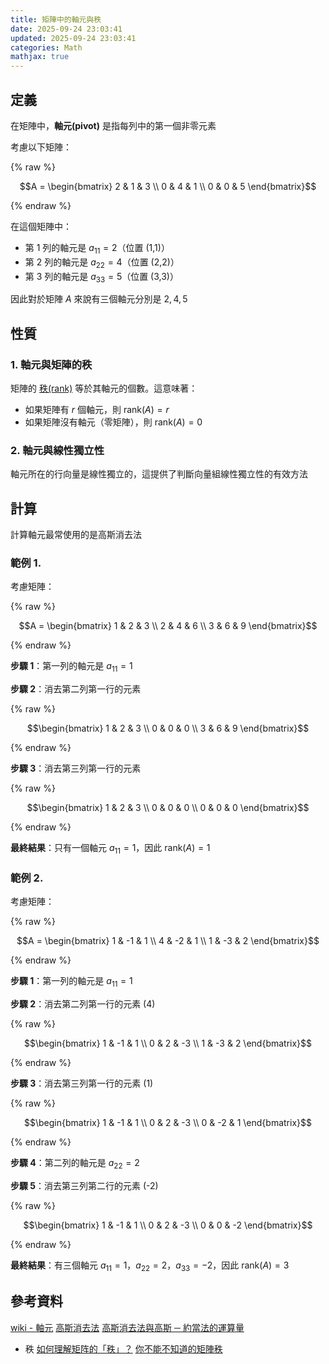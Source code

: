 ```yaml
---
title: 矩陣中的軸元與秩
date: 2025-09-24 23:03:41
updated: 2025-09-24 23:03:41
categories: Math
mathjax: true
---
```


## 定義

在矩陣中，**軸元(pivot)** 是指每列中的第一個非零元素

考慮以下矩陣：

{% raw %}

$$A = \begin{bmatrix} 2 & 1 & 3 \\ 0 & 4 & 1 \\ 0 & 0 & 5 \end{bmatrix}$$

{% endraw %}

在這個矩陣中：

- 第 1 列的軸元是 $a_{11} = 2$（位置 (1,1)）
- 第 2 列的軸元是 $a_{22} = 4$（位置 (2,2)）
- 第 3 列的軸元是 $a_{33} = 5$（位置 (3,3)）

因此對於矩陣 $A$ 來說有三個軸元分別是 $2, 4, 5$

<!-- more -->

## 性質

### 1. 軸元與矩陣的秩

矩陣的 [秩(rank)](<https://zh.wikipedia.org/zh-tw/%E7%A7%A9_(%E7%BA%BF%E6%80%A7%E4%BB%A3%E6%95%B0)>) 等於其軸元的個數。這意味著：

- 如果矩陣有 $r$ 個軸元，則 $\text{rank}(A) = r$
- 如果矩陣沒有軸元（零矩陣），則 $\text{rank}(A) = 0$

### 2. 軸元與線性獨立性

軸元所在的行向量是線性獨立的，這提供了判斷向量組線性獨立性的有效方法

## 計算

計算軸元最常使用的是高斯消去法

### 範例 1.

考慮矩陣：

{% raw %}

$$A = \begin{bmatrix} 1 & 2 & 3 \\ 2 & 4 & 6 \\ 3 & 6 & 9 \end{bmatrix}$$

{% endraw %}

**步驟 1**：第一列的軸元是 $a_{11} = 1$

**步驟 2**：消去第二列第一行的元素

{% raw %}

$$\begin{bmatrix} 1 & 2 & 3 \\ 0 & 0 & 0 \\ 3 & 6 & 9 \end{bmatrix}$$

{% endraw %}

**步驟 3**：消去第三列第一行的元素

{% raw %}

$$\begin{bmatrix} 1 & 2 & 3 \\ 0 & 0 & 0 \\ 0 & 0 & 0 \end{bmatrix}$$

{% endraw %}

**最終結果**：只有一個軸元 $a_{11} = 1$，因此 $\text{rank}(A) = 1$

### 範例 2.

考慮矩陣：

{% raw %}

$$A = \begin{bmatrix} 1 & -1 & 1 \\ 4 & -2 & 1 \\ 1 & -3 & 2 \end{bmatrix}$$

{% endraw %}

**步驟 1**：第一列的軸元是 $a_{11} = 1$

**步驟 2**：消去第二列第一行的元素 (4)

{% raw %}

$$\begin{bmatrix} 1 & -1 & 1 \\ 0 & 2 & -3 \\ 1 & -3 & 2 \end{bmatrix}$$

{% endraw %}

**步驟 3**：消去第三列第一行的元素 (1)

{% raw %}

$$\begin{bmatrix} 1 & -1 & 1 \\ 0 & 2 & -3 \\ 0 & -2 & 1 \end{bmatrix}$$

{% endraw %}

**步驟 4**：第二列的軸元是 $a_{22} = 2$

**步驟 5**：消去第三列第二行的元素 (-2)

{% raw %}

$$\begin{bmatrix} 1 & -1 & 1 \\ 0 & 2 & -3 \\ 0 & 0 & -2 \end{bmatrix}$$

{% endraw %}

**最終結果**：有三個軸元 $a_{11} = 1$，$a_{22} = 2$，$a_{33} = -2$，因此 $\text{rank}(A) = 3$

## 參考資料

[wiki - 軸元](https://zh.wikipedia.org/zh-tw/%E4%B8%BB%E5%85%83)
[高斯消去法](https://ccjou.wordpress.com/2013/02/20/%E9%AB%98%E6%96%AF%E6%B6%88%E5%8E%BB%E6%B3%95/)
[高斯消去法與高斯 ─ 約當法的運算量](https://ccjou.wordpress.com/2014/08/12/%E9%AB%98%E6%96%AF%E6%B6%88%E5%8E%BB%E6%B3%95%E8%88%87%E9%AB%98%E6%96%AF%E2%94%80%E7%B4%84%E7%95%B6%E6%B3%95%E7%9A%84%E9%81%8B%E7%AE%97%E9%87%8F/)

- 秩
  [如何理解矩阵的「秩」？](https://www.zhihu.com/question/21605094)
  [你不能不知道的矩陣秩](https://ccjou.wordpress.com/2010/03/02/%E4%BD%A0%E4%B8%8D%E8%83%BD%E4%B8%8D%E7%9F%A5%E9%81%93%E7%9A%84%E7%9F%A9%E9%99%A3%E7%A7%A9/)
